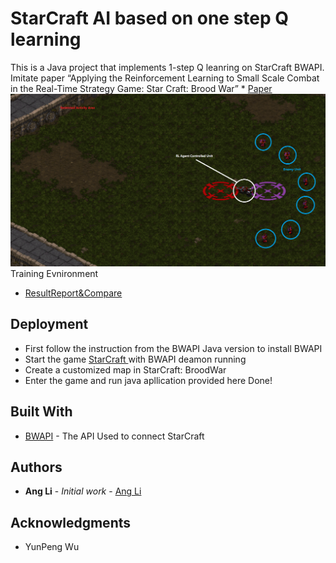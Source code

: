 # StarCraft AI based on one step Q learning
This is a Java project that implements 1-step Q leanring on StarCraft BWAPI.
Imitate paper “Applying the Reinforcement Learning to Small Scale Combat in the Real-Time Strategy Game: Star Craft: Brood War” * [Paper](photos/starcraft_RL.pdf) 
![](photos/test.png)
Training Evnironment
* [ResultReport&Compare](photos/FinalReport.pdf) 
## Deployment
* First follow the instruction from the BWAPI Java version to install BWAPI 
* Start the game [StarCraft ](https://starcraft.com/en-us/?utm_source=Google%20US&utm_medium=Search&utm_content=22027804&utm_campaign=LQA_SCII_L_Remastered_Relaunch_Q2_2017_NA) with BWAPI deamon running 
* Create a customized map in StarCraft: BroodWar
* Enter the game and run java apllication provided here
Done!

## Built With

* [BWAPI](https://github.com/bwapi/bwapi) - The API Used to connect StarCraft


## Authors

* **Ang Li** - *Initial work* - [Ang Li](https://github.com/leonmz)




## Acknowledgments

* YunPeng Wu

